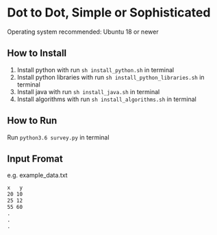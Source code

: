 # Dot to Dot, Simple or Sophisticated

Operating system recommended: Ubuntu 18 or newer

## How to Install

1. Install python with run `sh install_python.sh` in terminal
2. Install python libraries with run `sh install_python_libraries.sh` in terminal
3. Install java with run `sh install_java.sh` in terminal
4. Install algorithms with run `sh install_algorithms.sh` in terminal

## How to Run

Run `python3.6 survey.py` in terminal

## Input Fromat

e.g. example_data.txt

```txt
x   y
20 10
25 12
55 60
.
.
.
```
